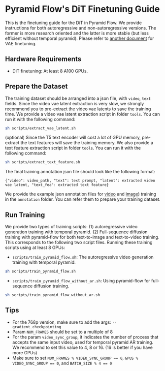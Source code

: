 # Pyramid Flow's DiT Finetuning Guide

This is the finetuning guide for the DiT in Pyramid Flow. We provide instructions for both autoregressive and non-autoregressive versions. The former is more research oriented and the latter is more stable (but less efficient without temporal pyramid). Please refer to [another document](https://github.com/jy0205/Pyramid-Flow/blob/main/docs/VAE) for VAE finetuning.

## Hardware Requirements

+ DiT finetuning: At least 8 A100 GPUs.


## Prepare the Dataset

The training dataset should be arranged into a json file, with `video`, `text` fields. Since the video vae latent extraction is very slow, we strongly recommend you to pre-extract the video vae latents to save the training time. We provide a video vae latent extraction script in folder `tools`. You can run it with the following command:

```bash
sh scripts/extract_vae_latent.sh
```

(optional) Since the T5 text encoder will cost a lot of GPU memory, pre-extract the text features will save the training memory. We also provide a text feature extraction script in folder `tools`. You can run it with the following command:

```bash
sh scripts/extract_text_feature.sh
```

The final training annotation json file should look like the following format:

```
{"video": video_path, "text": text prompt, "latent": extracted video vae latent, "text_fea": extracted text feature}
```

We provide the example json annotation files for [video](https://github.com/jy0205/Pyramid-Flow/blob/main/annotation/video_text.jsonl) and [image](https://github.com/jy0205/Pyramid-Flow/blob/main/annotation/image_text.jsonl)) training in the `annotation` folder. You can refer them to prepare your training dataset.


## Run Training
We provide two types of training scripts: (1) autoregressive video generation training with temporal pyramid. (2) Full-sequence diffusion training with pyramid-flow for both text-to-image and text-to-video training. This corresponds to the following two script files. Running these training scripts using at least 8 GPUs:

+ `scripts/train_pyramid_flow.sh`: The autoregressive video generation training with temporal pyramid.

```bash
sh scripts/train_pyramid_flow.sh
```

+ `scripts/train_pyramid_flow_without_ar.sh`: Using pyramid-flow for full-sequence diffusion training.

```bash
sh scripts/train_pyramid_flow_without_ar.sh
```


## Tips

+ For the 768p version, make sure to add the args:  `--gradient_checkpointing`
+ Param `NUM_FRAMES` should be set to a multiple of 8
+ For the param `video_sync_group`, it indicates the number of process that accepts the same input video, used for temporal pyramid AR training. We recommend to set this value to 4, 8 or 16. (16 is better if you have more GPUs)
+ Make sure to set `NUM_FRAMES % VIDEO_SYNC_GROUP == 0`, `GPUS % VIDEO_SYNC_GROUP == 0`, and `BATCH_SIZE % 4 == 0`
